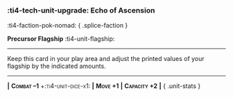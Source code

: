 ### :ti4-tech-unit-upgrade: **Echo of Ascension**
:ti4-faction-pok-nomad:
{ .splice-faction }

**Precursor Flagship** :ti4-unit-flagship:

---

Keep this card in your play area and adjust the printed values of your flagship by the indicated amounts.

---

__|__ <span style="font-variant:small-caps;white-space: nowrap;">**Combat –1** +:ti4-unit-dice-x1:</span> __|__ <span style="font-variant:small-caps;white-space: nowrap;">**Move +1**</span> __|__ <span style="font-variant:small-caps;white-space: nowrap;">**Capacity +2**</span> __|__
{ .unit-stats }

